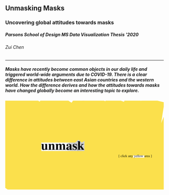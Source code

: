 ## Unmasking Masks  
### Uncovering global attitudes towards masks
##### Parsons School of Design MS Data Visualization Thesis '2020
###### Zui Chen
-------------
##### Masks have recently become common objects in our daily life and triggered world-wide arguments due to COVID-19.  There is a clear difference in attitudes between east Asian countries and the western world. How the difference derives and how the attitudes towards masks have changed globally become an interesting topic to explore.
![](./preview.png)
